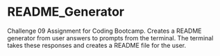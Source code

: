 # README_Generator
Challenge 09 Assignment for Coding Bootcamp. Creates a README generator from user answers to prompts from the terminal. The terminal takes these responses and creates a README file for the user.
